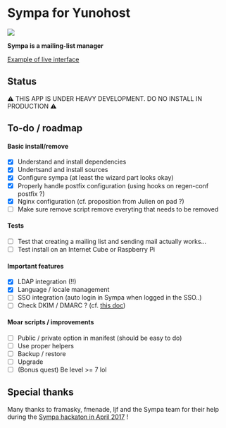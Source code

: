 # Sympa for Yunohost

![](http://www.sympa.org/_media/logo_sympa.png)

**Sympa is a mailing-list manager**

[Example of live interface](https://listes.renater.fr/sympa/info/noustestons)



## Status

:warning: THIS APP IS UNDER HEAVY DEVELOPMENT. DO NO INSTALL IN PRODUCTION :warning:

## To-do / roadmap

#### Basic install/remove

- [X] Understand and install dependencies
- [X] Undertsand and install sources 
- [X] Configure sympa (at least the wizard part looks okay)
- [X] Properly handle postfix configuration (using hooks on regen-conf postfix ?)
- [X] Nginx configuration (cf. proposition from Julien on pad ?)
- [ ] Make sure remove script remove everyting that needs to be removed

#### Tests

- [ ] Test that creating a mailing list and sending mail actually works...
- [ ] Test install on an Internet Cube or Raspberry Pi

#### Important features

- [X] LDAP integration (!!)
- [X] Language / locale management
- [ ] SSO integration (auto login in Sympa when logged in the SSO..)
- [ ] Check DKIM / DMARC ? (cf. [this doc](https://www.sympa.org/doc/formation/sympa_avance))

#### Moar scripts / improvements

- [ ] Public / private option in manifest (should be easy to do)
- [ ] Use proper helpers
- [ ] Backup / restore
- [ ] Upgrade
- [ ] (Bonus quest) Be level >= 7 lol

## Special thanks

Many thanks to framasky, fmenade, ljf and the Sympa team for their help during the [Sympa hackaton in April 2017](https://framablog.org/2017/03/30/un-hackathon-pour-sympa/) !

